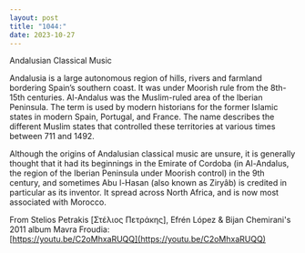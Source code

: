 ```yaml
---
layout: post
title: "1044:"
date: 2023-10-27
---
```


Andalusian Classical Music

Andalusia is a large autonomous region of hills, rivers and farmland bordering Spain’s southern coast. It was under Moorish rule from the 8th-15th centuries. Al-Andalus was the Muslim-ruled area of the Iberian Peninsula. The term is used by modern historians for the former Islamic states in modern Spain, Portugal, and France. The name describes the different Muslim states that controlled these territories at various times between 711 and 1492\.

Although the origins of Andalusian classical music are unsure, it is generally thought that it had its beginnings in the Emirate of Cordoba (in Al-Andalus, the region of the Iberian Peninsula under Moorish control) in the 9th century, and sometimes Abu l-Hasan (also known as Ziryâb) is credited in particular as its inventor. It spread across North Africa, and is now most associated with Morocco.

From Stelios Petrakis \[Στέλιος Πετράκης\], Efrén López & Bijan Chemirani's 2011 album Mavra Froudia:  
[https://youtu.be/C2oMhxaRUQQ](https://youtu.be/C2oMhxaRUQQ)
